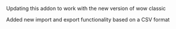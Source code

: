 Updating this addon to work with the new version of wow classic

Added new import and export functionality based on a CSV format
